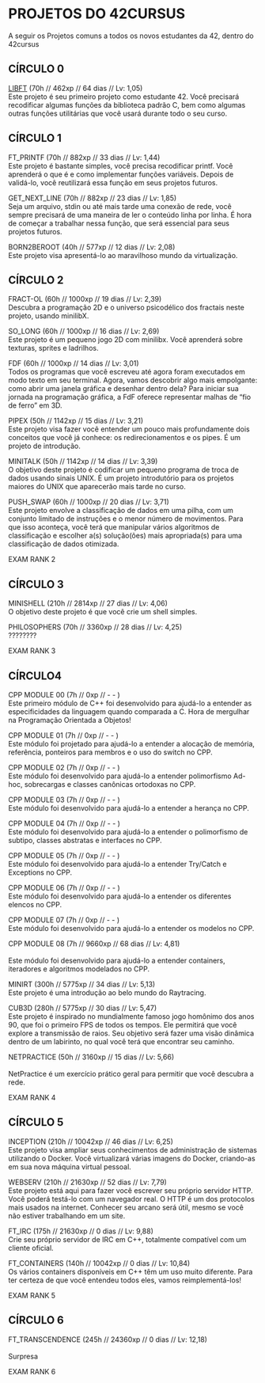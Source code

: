 <h1>PROJETOS DO 42CURSUS</h1>
A seguir os Projetos comuns a todos os novos estudantes da 42, dentro do 42cursus<br>
<h2>CÍRCULO 0</h2>


<a href="https://github.com/danielmourajc/42cursus/tree/main/01%20LIBFT">LIBFT</a>	(70h // 462xp // 64 dias // Lv: 1,05)<br>
Este projeto é seu primeiro projeto como estudante 42. Você precisará recodificar algumas funções da biblioteca padrão C, bem como algumas outras funções utilitárias que você usará durante todo o seu curso.

<h2>CÍRCULO 1</h2>

FT_PRINTF		(70h // 882xp // 33 dias // Lv: 1,44)<br>
Este projeto é bastante simples, você precisa recodificar printf. Você aprenderá o que é e como implementar funções variáveis. Depois de validá-lo, você reutilizará essa função em seus projetos futuros.

GET_NEXT_LINE	(70h // 882xp // 23 dias // Lv: 1,85)<br>
Seja um arquivo, stdin ou até mais tarde uma conexão de rede, você sempre precisará de uma maneira de ler o conteúdo linha por linha. É hora de começar a trabalhar nessa função, que será essencial para seus projetos futuros.

BORN2BEROOT		(40h // 577xp // 12 dias // Lv: 2,08)<br>
Este projeto visa apresentá-lo ao maravilhoso mundo da virtualização.


<h2>CÍRCULO 2</h2>

FRACT-OL	(60h // 1000xp // 19 dias // Lv: 2,39)<br>
Descubra a programação 2D e o universo psicodélico dos fractais neste projeto, usando minilibX.

SO_LONG		(60h // 1000xp // 16 dias // Lv: 2,69)<br>
Este projeto é um pequeno jogo 2D com minilibx. Você aprenderá sobre texturas, sprites e ladrilhos.

FDF			(60h // 1000xp // 14 dias // Lv: 3,01)<br>
Todos os programas que você escreveu até agora foram executados em modo texto em seu terminal. Agora, vamos descobrir algo mais empolgante: como abrir uma janela gráfica e desenhar dentro dela? Para iniciar sua jornada na programação gráfica, a FdF oferece representar malhas de “fio de ferro” em 3D.

PIPEX		(50h // 1142xp // 15 dias // Lv: 3,21)<br>
Este projeto visa fazer você entender um pouco mais profundamente dois conceitos que você já conhece: os redirecionamentos e os pipes. É um projeto de introdução.

MINITALK	(50h // 1142xp // 14 dias // Lv: 3,39)<br>
O objetivo deste projeto é codificar um pequeno programa de troca de dados usando sinais UNIX. É um projeto introdutório para os projetos maiores do UNIX que aparecerão mais tarde no curso.

PUSH_SWAP	(60h // 1000xp // 20 dias // Lv: 3,71)<br>
Este projeto envolve a classificação de dados em uma pilha, com um conjunto limitado de instruções e o menor número de movimentos. Para que isso aconteça, você terá que manipular vários algoritmos de classificação e escolher a(s) solução(ões) mais apropriada(s) para uma classificação de dados otimizada.

EXAM RANK 2

<h2>CÍRCULO 3</h2>

MINISHELL		(210h // 2814xp // 27 dias // Lv: 4,06)<br>
O objetivo deste projeto é que você crie um shell simples.

PHILOSOPHERS	(70h // 3360xp // 28 dias // Lv: 4,25)<br>
????????

EXAM RANK 3

<h2>CÍRCULO4</h2>

CPP MODULE 00	(7h // 0xp // - - )<br>
Este primeiro módulo de C++ foi desenvolvido para ajudá-lo a entender as especificidades da linguagem quando comparada a C. Hora de mergulhar na Programação Orientada a Objetos!

CPP MODULE 01	(7h // 0xp // - - )<br>
Este módulo foi projetado para ajudá-lo a entender a alocação de memória, referência, ponteiros para membros e o uso do switch no CPP.

CPP MODULE 02	(7h // 0xp // - - )<br>
Este módulo foi desenvolvido para ajudá-lo a entender polimorfismo Ad-hoc, sobrecargas e classes canônicas ortodoxas no CPP.

CPP MODULE 03	(7h // 0xp // - - )<br>
Este módulo foi desenvolvido para ajudá-lo a entender a herança no CPP.

CPP MODULE 04	(7h // 0xp // - - )<br>
Este módulo foi desenvolvido para ajudá-lo a entender o polimorfismo de subtipo, classes abstratas e interfaces no CPP.

CPP MODULE 05	(7h // 0xp // - - )<br>
Este módulo foi desenvolvido para ajudá-lo a entender Try/Catch e Exceptions no CPP.

CPP MODULE 06	(7h // 0xp // - - )<br>
Este módulo foi desenvolvido para ajudá-lo a entender os diferentes elencos no CPP.

CPP MODULE 07	(7h // 0xp // - - )<br>
Este módulo foi desenvolvido para ajudá-lo a entender os modelos no CPP.

CPP MODULE 08	(7h // 9660xp // 68 dias // Lv: 4,81) <br>	
Este módulo foi desenvolvido para ajudá-lo a entender containers, iteradores e algoritmos modelados no CPP.

MINIRT			(300h // 5775xp // 34 dias // Lv: 5,13)<br>
Este projeto é uma introdução ao belo mundo do Raytracing.

CUB3D			(280h // 5775xp // 30 dias // Lv: 5,47)<br>
Este projeto é inspirado no mundialmente famoso jogo homônimo dos anos 90, que foi o primeiro FPS de todos os tempos. Ele permitirá que você explore a transmissão de raios. Seu objetivo será fazer uma visão dinâmica dentro de um labirinto, no qual você terá que encontrar seu caminho.

NETPRACTICE		(50h // 3160xp // 15 dias // Lv: 5,66)<br>	
NetPractice é um exercício prático geral para permitir que você descubra a rede.

EXAM RANK 4

<h2>CÍRCULO 5</h2>

INCEPTION		(210h // 10042xp // 46 dias // Lv: 6,25)<br>
Este projeto visa ampliar seus conhecimentos de administração de sistemas utilizando o Docker. Você virtualizará várias imagens do Docker, criando-as em sua nova máquina virtual pessoal.

WEBSERV			(210h // 21630xp // 52 dias // Lv: 7,79)<br>
Este projeto está aqui para fazer você escrever seu próprio servidor HTTP. Você poderá testá-lo com um navegador real. O HTTP é um dos protocolos mais usados na internet. Conhecer seu arcano será útil, mesmo se você não estiver trabalhando em um site.

FT_IRC			(175h // 21630xp // 0 dias // Lv: 9,88)<br>
Crie seu próprio servidor de IRC em C++, totalmente compatível com um cliente oficial.

FT_CONTAINERS	(140h // 10042xp // 0 dias // Lv: 10,84)<br>
Os vários containers disponíveis em C++ têm um uso muito diferente. Para ter certeza de que você entendeu todos eles, vamos reimplementá-los!

EXAM RANK 5

<h2>CÍRCULO 6</h2>

FT_TRANSCENDENCE	(245h // 24360xp // 0 dias // Lv: 12,18)<br>	
Surpresa

EXAM RANK 6
